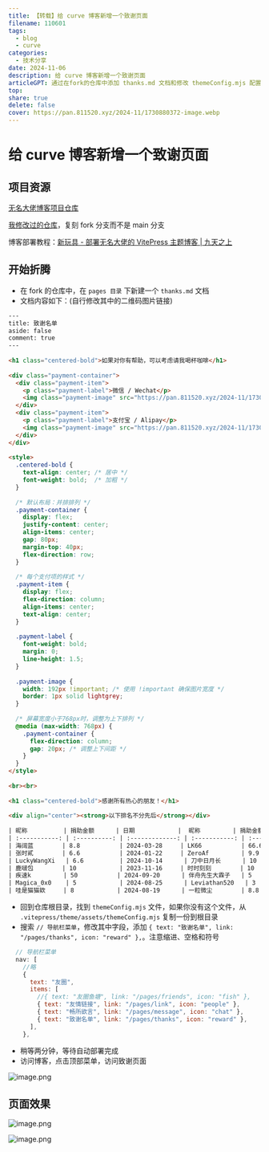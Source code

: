 ```yaml
---  
title: 【转载】给 curve 博客新增一个致谢页面  
filename: 110601  
tags:  
  - blog  
  - curve  
categories:  
  - 技术分享  
date: 2024-11-06  
description: 给 curve 博客新增一个致谢页面  
articleGPT: 通过在fork的仓库中添加 thanks.md 文档和修改 themeConfig.mjs 配置文件，为curve博客新增一个致谢页面，页面展示了捐助者名单和支付方式的二维码。捐助者名单按捐助日期列出，页面设计包括响应式布局，确保在不同设备上均能良好展示。  
top:   
share: true  
delete: false  
cover: https://pan.811520.xyz/2024-11/1730880372-image.webp
---  
```

  
# 给 curve 博客新增一个致谢页面  
  
## 项目资源  
  
[无名大佬博客项目仓库](https://github.com/imsyy/vitepress-theme-curve)  
  
[我修改过的仓库](https://github.com/yutian81/yutian81.github.io/tree/fork)，复刻 fork 分支而不是 main 分支  
  
博客部署教程：[新玩具 - 部署无名大佬的 VitePress 主题博客 | 九天之上](https://blog.24811213.xyz/posts/2024-11/110301)  
  
## 开始折腾  
  
- 在 fork 的仓库中，在 `pages 目录` 下新建一个 `thanks.md` 文档  
- 文档内容如下：(自行修改其中的二维码图片链接)  
  
```html  
---  
title: 致谢名单  
aside: false  
comment: true  
---  
  
<h1 class="centered-bold">如果对你有帮助，可以考虑请我喝杯咖啡</h1>  
  
<div class="payment-container">  
  <div class="payment-item">  
    <p class="payment-label">微信 / Wechat</p>  
    <img class="payment-image" src="https://pan.811520.xyz/2024-11/1730603920-wechatpay.webp" alt="wechat receipt code" />  
  </div>  
  <div class="payment-item">  
    <p class="payment-label">支付宝 / Alipay</p>  
    <img class="payment-image" src="https://pan.811520.xyz/2024-11/1730603921-alipay.webp" alt="alipay receipt code" />  
  </div>  
</div>  
  
<style>  
  .centered-bold {  
    text-align: center; /* 居中 */  
    font-weight: bold;  /* 加粗 */  
  }  
  
  /* 默认布局：并排排列 */  
  .payment-container {  
    display: flex;  
    justify-content: center;  
    align-items: center;  
    gap: 80px;  
    margin-top: 40px;  
    flex-direction: row;  
  }  
  
  /* 每个支付项的样式 */  
  .payment-item {  
    display: flex;  
    flex-direction: column;  
    align-items: center;  
    text-align: center;  
  }  
  
  .payment-label {  
    font-weight: bold;  
    margin: 0;  
    line-height: 1.5;  
  }  
  
  .payment-image {  
    width: 192px !important; /* 使用 !important 确保图片宽度 */  
    border: 1px solid lightgrey;  
  }  
  
  /* 屏幕宽度小于768px时，调整为上下排列 */  
  @media (max-width: 768px) {  
    .payment-container {  
      flex-direction: column;  
      gap: 20px; /* 调整上下间距 */  
    }  
  }  
</style>  
  
<br><br>  
  
<h1 class="centered-bold">感谢所有热心的朋友！</h1>  
  
<div align="center"><strong>以下排名不分先后</strong></div>  
  
| 昵称          | 捐助金额      | 日期            |  昵称         | 捐助金额      | 日期            |  
| :-----------: | :----------: | :-------------: | :-----------: | :----------: | :-------------: |  
| 海阔蓝        | 8.8           | 2024-03-28     | LK66           | 66.6         | 2024-03-24 |  
| 张时貳        | 6.6           | 2024-01-22     | ZeroAf         | 9.9          | 2024-10-14 |  
| LuckyWangXi   | 6.6          | 2024-10-14      | 刀中日月长      | 10           | 2023-11-16 |  
| 鹿啵包        | 10            | 2023-11-16     | 时时刻刻        | 10           | 2024-08-15 |  
| 疾速k         | 50           | 2024-09-20      | 伴舟先生大霖子   | 5            | 2024-10-27 |  
| Magica_0x0    | 5            | 2024-08-25      | Leviathan520   | 3            | 2024-08-23 |  
| 哇是猫猫欸     | 8            | 2024-08-19      | 一粒微尘        | 8.8          | 2024-11-01 |  
```  
  
- 回到仓库根目录，找到 `themeConfig.mjs` 文件，如果你没有这个文件，从 `.vitepress/theme/assets/themeConfig.mjs` 复制一份到根目录  
- 搜索 `// 导航栏菜单`，修改其中字段，添加 `{ text: "致谢名单", link: "/pages/thanks", icon: "reward" },`。注意缩进、空格和符号  
  
```js  
  // 导航栏菜单  
  nav: [  
    //略  
    {  
      text: "友圈",  
      items: [  
        //{ text: "友圈鱼塘", link: "/pages/friends", icon: "fish" },  
        { text: "友情链接", link: "/pages/link", icon: "people" },  
        { text: "畅所欲言", link: "/pages/message", icon: "chat" },  
        { text: "致谢名单", link: "/pages/thanks", icon: "reward" },  
      ],  
    },  
```  
  
- 稍等两分钟，等待自动部署完成  
- 访问博客，点击顶部菜单，访问致谢页面  
  
![image.png](https://pan.811520.xyz/2024-11/1730880174-image.webp)  
  
## 页面效果  
  
![image.png](https://pan.811520.xyz/2024-11/1730880409-image.webp)  
  
![image.png](https://pan.811520.xyz/2024-11/1730880372-image.webp)  
